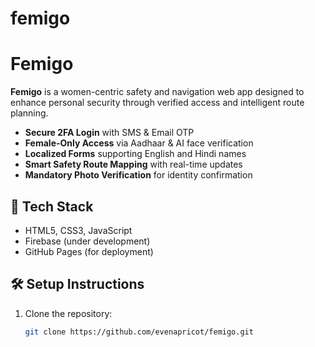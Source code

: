 # femigo
# Femigo

**Femigo** is a women-centric safety and navigation web app designed to enhance personal security through verified access and intelligent route planning.


- **Secure 2FA Login** with SMS & Email OTP
- **Female-Only Access** via Aadhaar & AI face verification
- **Localized Forms** supporting English and Hindi names
- **Smart Safety Route Mapping** with real-time updates
- **Mandatory Photo Verification** for identity confirmation

## 🧰 Tech Stack

- HTML5, CSS3, JavaScript
- Firebase (under development)
- GitHub Pages (for deployment)

## 🛠️ Setup Instructions

1. Clone the repository:
   ```bash
   git clone https://github.com/evenapricot/femigo.git

